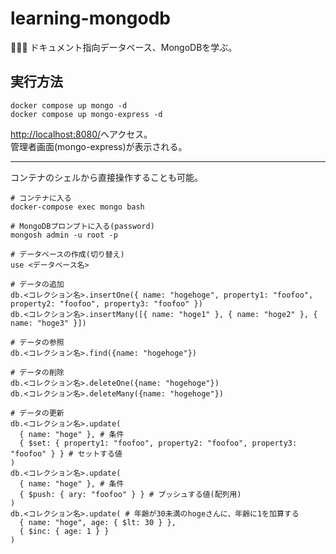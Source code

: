 # learning-mongodb

🦎🦎🦎 ドキュメント指向データベース、MongoDBを学ぶ。  

## 実行方法

```shell
docker compose up mongo -d
docker compose up mongo-express -d
```

<http://localhost:8080/>へアクセス。  
管理者画面(mongo-express)が表示される。  

---

コンテナのシェルから直接操作することも可能。  

```shell
# コンテナに入る
docker-compose exec mongo bash

# MongoDBプロンプトに入る(password)
mongosh admin -u root -p

# データベースの作成(切り替え)
use <データベース名>

# データの追加
db.<コレクション名>.insertOne({ name: "hogehoge", property1: "foofoo", property2: "foofoo", property3: "foofoo" })
db.<コレクション名>.insertMany([{ name: "hoge1" }, { name: "hoge2" }, { name: "hoge3" }])

# データの参照
db.<コレクション名>.find({name: "hogehoge"})

# データの削除
db.<コレクション名>.deleteOne({name: "hogehoge"})
db.<コレクション名>.deleteMany({name: "hogehoge"})

# データの更新
db.<コレクション名>.update(
  { name: "hoge" }, # 条件
  { $set: { property1: "foofoo", property2: "foofoo", property3: "foofoo" } } # セットする値
)
db.<コレクション名>.update(
  { name: "hoge" }, # 条件
  { $push: { ary: "foofoo" } } # プッシュする値(配列用)
)
db.<コレクション名>.update( # 年齢が30未満のhogeさんに、年齢に1を加算する
  { name: "hoge", age: { $lt: 30 } },
  { $inc: { age: 1 } }
)
```
